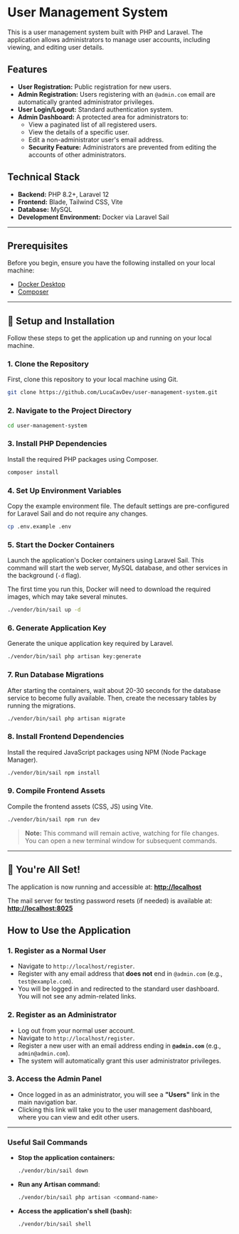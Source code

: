 # User Management System

This is a user management system built with PHP and Laravel. The application allows administrators to manage user accounts, including viewing, and editing user details.

## Features

-   **User Registration:** Public registration for new users.
-   **Admin Registration:** Users registering with an `@admin.com` email are automatically granted administrator privileges.
-   **User Login/Logout:** Standard authentication system.
-   **Admin Dashboard:** A protected area for administrators to:
    -   View a paginated list of all registered users.
    -   View the details of a specific user.
    -   Edit a non-administrator user's email address.
    -   **Security Feature:** Administrators are prevented from editing the accounts of other administrators.

## Technical Stack

-   **Backend:** PHP 8.2+, Laravel 12
-   **Frontend:** Blade, Tailwind CSS, Vite
-   **Database:** MySQL
-   **Development Environment:** Docker via Laravel Sail

---

## Prerequisites

Before you begin, ensure you have the following installed on your local machine:

-   [Docker Desktop](https://www.docker.com/products/docker-desktop/)
-   [Composer](https://getcomposer.org/)

---

## 🚀 Setup and Installation

Follow these steps to get the application up and running on your local machine.

### 1. Clone the Repository

First, clone this repository to your local machine using Git.

```bash
git clone https://github.com/LucaCavDev/user-management-system.git
```

### 2. Navigate to the Project Directory

```bash
cd user-management-system
```

### 3. Install PHP Dependencies

Install the required PHP packages using Composer.

```bash
composer install
```

### 4. Set Up Environment Variables

Copy the example environment file. The default settings are pre-configured for Laravel Sail and do not require any changes.

```bash
cp .env.example .env
```

### 5. Start the Docker Containers

Launch the application's Docker containers using Laravel Sail. This command will start the web server, MySQL database, and other services in the background (`-d` flag).

The first time you run this, Docker will need to download the required images, which may take several minutes.

```bash
./vendor/bin/sail up -d
```

### 6. Generate Application Key

Generate the unique application key required by Laravel.

```bash
./vendor/bin/sail php artisan key:generate
```

### 7. Run Database Migrations

After starting the containers, wait about 20-30 seconds for the database service to become fully available. Then, create the necessary tables by running the migrations.

```bash
./vendor/bin/sail php artisan migrate
```

### 8. Install Frontend Dependencies

Install the required JavaScript packages using NPM (Node Package Manager).

```bash
./vendor/bin/sail npm install
```

### 9. Compile Frontend Assets

Compile the frontend assets (CSS, JS) using Vite.

```bash
./vendor/bin/sail npm run dev
```

> **Note:** This command will remain active, watching for file changes. You can open a new terminal window for subsequent commands.

---

## 🎉 You're All Set!

The application is now running and accessible at: **[http://localhost](http://localhost)**

The mail server for testing password resets (if needed) is available at: **[http://localhost:8025](http://localhost:8025)**

## How to Use the Application

### 1. Register as a Normal User

-   Navigate to `http://localhost/register`.
-   Register with any email address that **does not** end in `@admin.com` (e.g., `test@example.com`).
-   You will be logged in and redirected to the standard user dashboard. You will not see any admin-related links.

### 2. Register as an Administrator

-   Log out from your normal user account.
-   Navigate to `http://localhost/register`.
-   Register a new user with an email address ending in **`@admin.com`** (e.g., `admin@admin.com`).
-   The system will automatically grant this user administrator privileges.

### 3. Access the Admin Panel

-   Once logged in as an administrator, you will see a **"Users"** link in the main navigation bar.
-   Clicking this link will take you to the user management dashboard, where you can view and edit other users.

---

### Useful Sail Commands

-   **Stop the application containers:**
    ```bash
    ./vendor/bin/sail down
    ```
-   **Run any Artisan command:**
    ```bash
    ./vendor/bin/sail php artisan <command-name>
    ```
-   **Access the application's shell (bash):**
    ```bash
    ./vendor/bin/sail shell
    ```